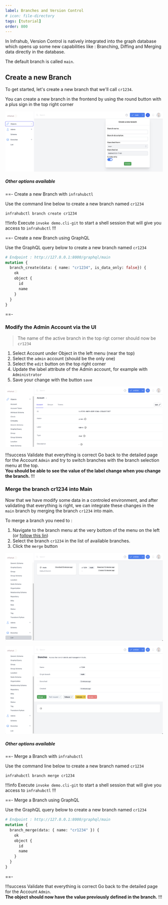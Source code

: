 ```yaml
---
label: Branches and Version Control
# icon: file-directory
tags: [tutorial]
order: 800
---
```


In Infrahub, Version Control is natively integrated into the graph database which opens up some new capabilities like : Branching, Diffing and Merging data directly in the database.

The default branch is called `main`.

## Create a new Branch

To get started, let's create a new branch that we'll call `cr1234`.

You can create a new branch in the frontend by using the round button with a plus sign in the top right corner

![](../media/tutorial_branch_create.png)

##### Other options available

==- Create a new Branch with `infrahubctl`

Use the command line below to create a new branch named `cr1234`
```
infrahubctl branch create cr1234
```

!!!info
Execute `invoke demo.cli-git` to start a shell session that will give you access to `infrahubctl`
!!!

==- Create a new Branch using GraphQL

Use the GraphQL query below to create a new branch named `cr1234`

```graphql
# Endpoint : http://127.0.0.1:8000/graphql/main
mutation {
  branch_create(data: { name: "cr1234", is_data_only: false}) {
    ok
    object {
      id
      name
    }
  }
}
```
==-

### Modify the Admin Account via the UI

> The name of the active branch in the top rigt corner should now be `cr1234`
1. Select Account under Object in the left menu (near the top)
2. Select the `admin` account (should be the only one)
3. Select the `edit` button on the top right corner
4. Update the label attribute of the Admin account, for example with `Administrator`
5. Save your change with the button `save`

![Select the `edit` button](../media/tutorial_account_edit.png)

!!!success Validate that everything is correct
Go back to the detailed page for the Account `Admin` and try to switch branches with the branch selection menu at the top. <br>
**You should be able to see the value of the label change when you change the branch.**
!!!

### Merge the branch cr1234 into Main

Now that we have modify some data in a controled environment, and after validating that everything is right, we can integrate these changes in the `main` branch by merging the branch `cr1234` into main.

To merge a branch you need to :
1. Navigate to the branch menu at the very bottom of the menu on the left (or [follow this lin](http://localhost:3000/branches/))
2. Select the branch `cr1234` in the list of available branches.
3. Click the `merge` button

![Branch list page](../media/tutorial_branch_list.png)

![Branch detailed page](../media/tutorial_branch_detail.png)



##### Other options available

==- Merge a Branch with `infrahubctl`

Use the command line below to create a new branch named `cr1234`
```
infrahubctl branch merge cr1234
```

!!!info
Execute `invoke demo.cli-git` to start a shell session that will give you access to `infrahubctl`
!!!

==- Merge a Branch using GraphQL

Use the GraphQL query below to create a new branch named `cr1234`

```graphql
# Endpoint : http://127.0.0.1:8000/graphql/main
mutation {
  branch_merge(data: { name: "cr1234" }) {
    ok
    object {
      id
      name
    }
  }
}
```
==-

!!!success Validate that everything is correct
Go back to the detailed page for the Account `Admin`.<br>
**The object should now have the value previously defined in the branch.**
!!!



